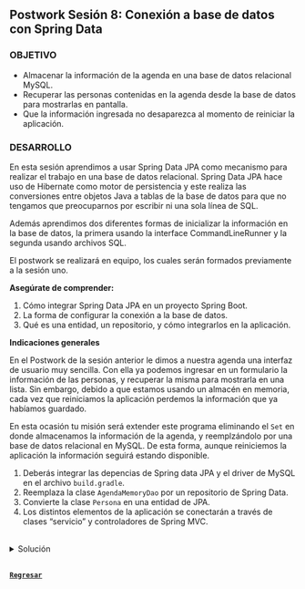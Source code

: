 ## Postwork Sesión 8: Conexión a base de datos con Spring Data

### OBJETIVO

- Almacenar la información de la agenda en una base de datos relacional MySQL.
- Recuperar las personas contenidas en la agenda desde la base de datos para mostrarlas en pantalla.
- Que la información ingresada no desaparezca al momento de reiniciar la aplicación.


### DESARROLLO

En esta sesión aprendimos a usar Spring Data JPA como mecanismo para realizar el trabajo en una base de datos relacional. Spring Data JPA hace uso de Hibernate como motor de persistencia y este realiza las conversiones entre objetos Java a tablas de la base de datos para que no tengamos que preocuparnos por escribir ni una sola línea de SQL.

Además aprendimos dos diferentes formas de inicializar la información en la base de datos, la primera usando la interface CommandLineRunner y la segunda usando archivos SQL.

El postwork se realizará en equipo, los cuales serán formados previamente a la sesión uno.

**Asegúrate de comprender:**

1. Cómo integrar Spring Data JPA en un proyecto Spring Boot.
2. La forma de configurar la conexión a la base de datos.
3. Qué es una entidad, un repositorio, y cómo integrarlos en la aplicación.

**Indicaciones generales**

En el Postwork de la sesión anterior le dimos a nuestra agenda una interfaz de usuario muy sencilla. Con ella ya podemos ingresar en un formulario la información de las personas, y recuperar la misma para mostrarla en una lista. Sin embargo, debido a que estamos usando un almacén en memoria, cada vez que reiniciamos la aplicación perdemos la información que ya habíamos guardado.


En esta ocasión tu misión será extender este programa eliminando el `Set` en donde almacenamos la información de la agenda, y reemplzándolo por una base de datos relacional en MySQL. De esta forma, aunque reiniciemos la aplicación la información seguirá estando disponible.

1. Deberás integrar las depencias de Spring data JPA y el driver de MySQL en el archivo `build.gradle`.
1. Reemplaza la clase `AgendaMemoryDao` por un repositorio de Spring Data.
1. Convierte la clase `Persona` en una entidad de JPA.
1. Los distintos elementos de la aplicación se conectarán a través de clases “servicio” y controladores de Spring MVC.


</br>

<details>
  <summary>Solución</summary>

Agrega las dependencias:

```groovy
implementation 'org.springframework.boot:spring-boot-starter-data-jpa'
runtimeOnly 'mysql:mysql-connector-java'
```

Inserta la siguiente información al *application.properties* (Modificando los datos de tu conecxión)

```properties
spring.jpa.hibernate.ddl-auto=update
spring.jpa.hibernate.generate_statistics=true
spring.jpa.properties.hibernate.dialect=org.hibernate.dialect.MySQL5Dialect
spring.datasource.driver-class-name=com.mysql.cj.jdbc.Driver
spring.datasource.url=jdbc:mysql://localhost:3306/bedu?serverTimezone=UTC
spring.datasource.username=<usuario>
spring.datasource.password=<password>
```

Agrega los tags al modelo *Persona*

```java
@Entity
@Table(name = "PERSONAS")
public class Persona implements Comparable<Persona> {

    @Id
    @GeneratedValue(strategy = GenerationType.IDENTITY)
    private Long id;

    @NotBlank(message = "El nombre de la persona es un campo obligatorio.")
    @Column(nullable = false, length = 100)
    private String nombre;

    @Pattern(regexp = "^(\\d{2,4}[- .]?){2}\\d{4}$", message = "El teléfono debe tener un formato de ##-####-####")
    @Column(nullable = false, length = 20)
    private String telefono;



    public String getNombre() {
        return nombre;
    }

    public void setNombre(String nombre) {
        this.nombre = nombre;
    }

    public String getTelefono() {
        return telefono;
    }

    public void setTelefono(String telefono) {
        this.telefono = telefono;
    }

    @Override
    public String toString() {
        return "Persona{" +
                "nombre='" + nombre + '\'' +
                ", telefono='" + telefono + '\'' +
                '}';
    }

    @Override
    public boolean equals(Object o) {
        if (this == o) return true;
        if (o == null || getClass() != o.getClass()) return false;
        Persona persona = (Persona) o;
        return nombre.equals(persona.nombre);
    }

    @Override
    public int hashCode() {
        return Objects.hash(nombre);
    }

    @Override
    public int compareTo(Persona o) {
        return this.nombre.compareTo(o.nombre);
    }
}
```

Elimina *AgendaMemoryDao*, en el mismo package genera *PersonaRepository* y agrega el siguiente código:

```java
public interface PersonaRepository extends JpaRepository<Persona, Long> {
}
```

Modifica el *AgendaService*, ahora debe utilizar *PersonaRepository* en vez de *AgendaMemoryDao*:

```java
@Service
public class AgendaService {

    private final ValidadorTelefono validadorTelefono;
    private final PersonaRepository personaRepository;

    @Autowired
    public AgendaService(ValidadorTelefono validadorTelefono, PersonaRepository personaRepository) {
        this.validadorTelefono = validadorTelefono;
        this.personaRepository = personaRepository;
    }

    public Persona guardaPersona(Persona persona) {
        String telefono = validadorTelefono.limpiaNumero(persona.getTelefono());

        persona.setTelefono(telefono);

        return personaRepository.save(persona);
    }

    public List<Persona> getPersonas() {
        return personaRepository.findAll(Sort.by("nombre"));
    }
}
```

Ahora ejecuta la aplicación y desde postman envía peticiónes la URL base es: [http://localhost:8080/api/v1](http://localhost:8080/api/v1):

Luego conectate a la base de datos y verifica si la información enviada en las peticiones se encuentra almacenada.

</details>

<br>

[**`Regresar`**](../)